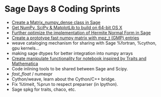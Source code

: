

# Sage Days 8 Coding Sprints

* <a href="/days8/sprint/matrixdensenumpy">Create a Matrix_numpy_dense class in Sage</a> 
* <a href="/days8/sprint/numpyosx64">Get NumPy, SciPy & MatplotLib to build on 64-bit OS X</a> 
* <a href="/days8/sprint/hnf2">Further optimize the implementation of Hermite Normal Form in Sage</a> 
* <a href="/days8/sprint/mpznumpy">Create a prototype fast numpy matrix with mpz_t (GMP) entries</a> 
* weave cataloging mechanism for sharing with Sage %fortran, %cython, gpu kernels... 
* making sage dtypes for better integration into numpy arrays 
* <a href="/days8/sprint/manipulate">Create manipulate functionality for notebook inspired by Traits and Mathematica</a> 
* Code inlining tools to be shared between Sage and Scipy. 
* _fast_float_ / numexpr 
* Cython/weave, learn about the Cython/C++ bridge. 
* Fix %timeit, %prun to respect preparser (in Ipython). 
* Sage spkg for traits, chaco, etc.  